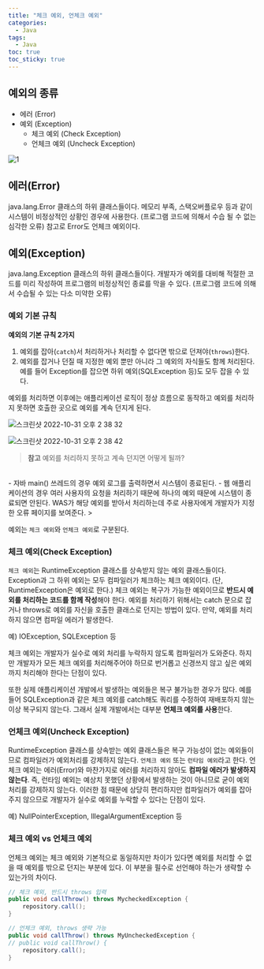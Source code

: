 ```yaml
---
title: "체크 예외, 언체크 예외"
categories:
  - Java
tags:
  - Java
toc: true
toc_sticky: true
---
```


## 예외의 종류

- 에러 (Error)
- 예외 (Exception)
    - 체크 예외 (Check Exception)
    - 언체크 예외 (Uncheck Exception)

![1](https://user-images.githubusercontent.com/79130276/195005057-a88cdf36-4676-4547-9e3b-2a13a43fe6b9.png)

## 에러(Error)

java.lang.Error 클래스의 하위 클래스들이다. 메모리 부족, 스택오버플로우 등과 같이 시스템이 비정상적인 상황인 경우에 사용한다. (프로그램 코드에 의해서 수습 될 수 없는 심각한 오류) 참고로 Error도 언체크 예외이다.

## 예외(Exception)

java.lang.Exception 클래스의 하위 클래스들이다. 개발자가 예외를 대비해 적절한 코드를 미리 작성하여 프로그램의 비정상적인 종료를 막을 수 있다. (프로그램 코드에 의해서 수습될 수 있는 다소 미약한 오류)

### 예외 기본 규칙

**예외의 기본 규칙 2가지**

1. 예외를 잡아(`catch`)서 처리하거나 처리할 수 없다면 밖으로 던져야(`throws`)한다.
2. 예외를 잡거나 던질 때 지정한 예외 뿐만 아니라 그 예외의 자식들도 함께 처리된다. 예를 들어 Exception를 잡으면 하위 예외(SQLException 등)도 모두 잡을 수 있다.

예외를 처리하면 이후에는 애플리케이션 로직이 정상 흐름으로 동작하고 예외를 처리하지 못하면 호출한 곳으로 예외를 계속 던지게 된다.

![스크린샷 2022-10-31 오후 2 38 32](https://user-images.githubusercontent.com/79130276/198952150-322f64e8-5759-476b-a7ea-acac6d7e1119.png)

![스크린샷 2022-10-31 오후 2 38 42](https://user-images.githubusercontent.com/79130276/198952157-75bacde9-32a3-4d3a-9700-80374f2a4fb4.png)

> **참고** 예외를 처리하지 못하고 계속 던지면 어떻게 될까?
<br>
- 자바 main() 쓰레드의 경우 예외 로그를 출력하면서 시스템이 종료된다.
- 웹 애플리케이션의 경우 여러 사용자의 요청을 처리하기 때문에 하나의 예외 때문에 시스템이 종료되면 안된다. WAS가 해당 예외를 받아서 처리하는데 주로 사용자에게 개발자가 지정한 오류 페이지를 보여준다.
> 

예외는 `체크 예외`와 `언체크 예외`로 구분된다.

### 체크 예외(Check Exception)

`체크 예외`는 RuntimeException 클래스를 상속받지 않는 예외 클래스들이다. Exception과 그 하위 예외는 모두 컴파일러가 체크하는 체크 예외이다. (단, RuntimeException은 예외로 한다.) 체크 예외는 복구가 가능한 예외이므로 **반드시 예외를 처리하는 코드를 함께 작성**해야 한다. 예외를 처리하기 위해서는 catch 문으로 잡거나 throws로 예외를 자신을 호출한 클래스로 던지는 방법이 있다. 만약, 예외를 처리하지 않으면 컴파일 에러가 발생한다.

예) IOException, SQLException 등

체크 예외는 개발자가 실수로 예외 처리를 누락하지 않도록 컴파일러가 도와준다. 하지만 개발자가 모든 체크 예외를 처리해주어야 하므로 번거롭고 신경쓰지 않고 싶은 예외까지 처리해야 한다는 단점이 있다.

또한 실제 애플리케이션 개발에서 발생하는 예외들은 복구 불가능한 경우가 많다. 예를 들어 SQLException과 같은 체크 예외를 catch해도 쿼리를 수정하여 재배포하지 않는 이상 복구되지 않는다. 그래서 실제 개발에서는 대부분 **언체크 예외를 사용**한다.

### 언체크 예외(Uncheck Exception)

RuntimeException 클래스를 상속받는 예외 클래스들은 복구 가능성이 없는 예외들이므로 컴파일러가 예외처리를 강제하지 않는다. `언체크 예외` 또는 `런타임 예외`라고 한다. 언체크 예외는 에러(Error)와 마찬가지로 에러를 처리하지 않아도 **컴파일 에러가 발생하지 않는다**. 즉, 런타임 예외는 예상치 못했던 상황에서 발생하는 것이 아니므로 굳이 예외 처리를 강제하지 않는다. 이러한 점 때문에 상당히 편리하지만 컴파일러가 예외를 잡아주지 않으므로 개발자가 실수로 예외를 누락할 수 있다는 단점이 있다.

예) NullPointerException, IllegalArgumentException 등

### 체크 예외 vs 언체크 예외

언체크 예외는 체크 예외와 기본적으로 동일하지만 차이가 있다면 예외를 처리할 수 없을 때 예외를 밖으로 던지는 부분에 있다. 이 부분을 필수로 선언해야 하는가 생략할 수 있는가의 차이다.

```java
// 체크 예외, 반드시 throws 입력
public void callThrow() throws MycheckedException {
    repository.call();
}

// 언체크 예외, throws 생략 가능
public void callThrow() throws MyUncheckedException {
// public void callThrow() {
    repository.call();
}
```
